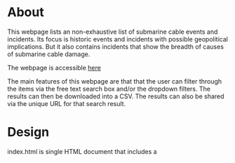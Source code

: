 # About

This webpage lists an non-exhaustive list of submarine cable events and incidents. Its focus is historic events and incidents with possible geopolitical implications. But it also contains incidents that show the breadth of causes of submarine cable damage.

The webpage is accessible [here](https://technoid99.github.io/SubcableIncidents/)

The main features of this webpage are that that the user can filter through the items via the free text search box and/or the dropdown filters. The results can then be downloaded into a CSV. The results can also be shared via the unique URL for that search result.

# Design
index.html is single HTML document that includes a <script> tag containing JavaScript code. This JavaScript code is responsible for fetching data from a Google Sheets document, populating filter dropdowns based on the fetched data, managing the application state (including search query and filters), sorting the displayed data, and providing functionalities for sharing and downloading the filtered data. Additionally, there is a separate styles.css file that handles the styling of the graphical user interface (GUI) elements.

Here's a breakdown of its core functionalities:

1. **Fetching Data**: The program starts by fetching data from a Google Sheets document using the `fetchCSV` function. This data is then parsed into a more usable format using the Papa Parse library.

2. **Populating Filters**: Upon loading the data, the program populates various filter dropdowns (`yearFilter`, `cableFilter`, `typeFilter`, `causeFilter`, `countryFilter`, `companyFilter`) with unique values extracted from the fetched data. This allows users to filter the displayed incidents and events based on different criteria such as year, cable involved, type of event, cause, country, and company.

3. **Searching and Filtering**: Users can search for specific terms within the details of the incidents/events and apply filters through the populated dropdowns. The `manageAppState` function manages the state of the search query and applied filters, allowing for dynamic updates to the displayed data based on user input.

4. **Sorting**: The program provides functionality to sort the displayed data either by newest or oldest first, based on the date of the incident/event.

5. **Displaying Results**: The filtered and sorted data is displayed in a structured format, including a brief description and relevant tags (e.g., Type, Cause). Each entry is presented in a Bootstrap-styled card layout.

6. **Sharing and Downloading Results**: There are features to share the current results page via copying the URL to the clipboard and downloading the filtered data as a CSV file.

7. **Initialization and Event Handling**: The program initializes itself by loading the data, setting up the filters, and attaching event listeners to various UI elements (e.g., search box, filter dropdowns, buttons for applying filters, resetting filters, sharing results, downloading data). It also supports initialization from URL parameters, allowing users to bookmark or share specific searches/filter configurations.

Overall, the program aims to provide a user-friendly interface for exploring and analyzing data on submarine cable incidents and events, offering robust filtering, searching, and sorting capabilities.
